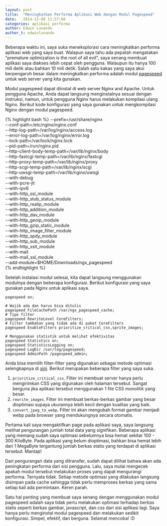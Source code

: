 ```yaml
---
layout: post
title:  "Meningkatkan Performa Aplikasi Web dengan Modul Pagespeed"
date:   2014-12-09 11:57:08
categories: aplikasi performa
author: Edwin Lunando
author_t: edwinlunando
---
```


Beberapa waktu ini, saya suka meneksplorasi cara meningkatkan performa aplikasi web yang saya buat. Walapun saya tahu ada pepatah mengatakan "premature optimization is the root of all evil", saya senang membuat aplikasi saya diakses lebih cepat oleh pengguna. Walaupun itu hanya 100 mili detik atau bahkan 10 mili detik. Salah satu kakas yang saya akui berpengaruh besar dalam meningkatkan performa adalah modul [pagespeed][1] untuk web server yang kita gunakan.

Modul pagespeed dapat diinstal di web server Nginx and Apache. Untuk pengguna Apache, Anda dapat langsung menginstalnya sesuai dengan instruksi, namun, untuk pengguna Nginx harus melakukan kompilasi ulang Nginx. Berikut kode konfigurasi yang saya gunakan untuk mengkompilasi Nginx dengan modul pagespeed.

{% highlight bash %}
--prefix=/usr/share/nginx \
--conf-path=/etc/nginx/nginx.conf \
--http-log-path=/var/log/nginx/access.log \
--error-log-path=/var/log/nginx/error.log \
--lock-path=/var/lock/nginx.lock \
--pid-path=/run/nginx.pid \
--http-client-body-temp-path=/var/lib/nginx/body \
--http-fastcgi-temp-path=/var/lib/nginx/fastcgi \
--http-proxy-temp-path=/var/lib/nginx/proxy \
--http-scgi-temp-path=/var/lib/nginx/scgi \
--http-uwsgi-temp-path=/var/lib/nginx/uwsgi \
--with-debug \
--with-pcre-jit \
--with-ipv6 \
--with-http_ssl_module \
--with-http_stub_status_module \
--with-http_realip_module \
--with-http_addition_module \
--with-http_dav_module \
--with-http_geoip_module \
--with-http_gzip_static_module \
--with-http_image_filter_module \
--with-http_spdy_module \
--with-http_sub_module \
--with-http_xslt_module \
--with-mail \
--with-mail_ssl_module \
--add-module=$HOME/Downloads/ngx_pagespeed \
{% endhighlight %}

Setelah instalasi modul selesai, kita dapat langsung menggunakan modulnya dengan beberapa konfigurasi. Berikut konfigurasi yang saya gunakan pada Nginx untuk aplikasi saya. 

    pagespeed on;

    # Wajib ada dan harus bisa ditulis
    pagespeed FileCachePath /var/ngx_pagespeed_cache;
    # Tipe filter
    pagespeed RewriteLevel CoreFilters;
    # Filter tambahan yang tidak ada di paket CoreFilters
    pagespeed EnableFilters prioritize_critical_css,sprite_images;

    # Menggunakan statistik untuk melihat efektivitas
    pagespeed Statistics on;
    pagespeed StatisticsLogging on;
    pagespeed LogDir /var/log/pagespeed;
    pagespeed AdminPath /pagespeed_admin;

Anda bisa memilih filter-filter yang digunakan sebagai metode optimasi selengkapnya di [sini][2]. Berikut merupakan beberapa filter yang saya suka.

1. `prioritize_critical_css`. Filter ini membuat server hanya perlu mengirimkan CSS yang digunakan oleh halaman tersebut. Sangat berguna jika aplikasi tersebut menggunakan 1 file CSS monolitik yang besar.
2. `rewrite_images`. Filter ini membuat berkas-berkas gambar yang besar dioptimasi supaya ukurannya lebih kecil dengan kualitas yang baik.
3. `convert_jpeg_to_webp`. Filter ini akan mengubah format gambar menjadi webp pada browser yang mendukungnya secara otomatis. 

Pertama kali saya mengaktifkan page pada aplikasi saya, saya langsung melihat pengurangan jumlah total data yang signifikan. Beberapa aplikasi yang memang sudah saya optimasi sebelumnya bisa hemat sekitar 100 - 300 KiloByte. Pada aplikasi yang belum dioptimasi, bahkan bisa hemat lebih dari 1 MegaByte tergantung jumlah berkas statis yang terdapat di aplikasi tersebut. Mantap! 

Dari pengurangan data yang ditransfer, sudah dapat dilihat bahwa akan ada peningkatan performa dari sisi pengguna. Lalu, saya mulai mengecek apakah modul tersebut melakukan proses yang dapat mengurangi performa. Ternyata tidak. Setiap metode optimasi yang dilakukan langsung disimpan pada cache sehingga tidak perlu memproses berkas yang sama setiap kali ada permintaan. Keren parah.

Satu hal penting yang membuat saya senang dengan menggunakan modul pagespeed adalah saya tidak perlu melakukan optimasi terhadap berkas statis seperti berkas gambar, javascript, dan css dari sisi aplikasi lagi. Saya hanya perlu menginstal modul pagespeed dan melakukan sedikit konfigurasi. Simpel, efektif, dan berguna. Selamat mencoba! :D

[1]:    https://developers.google.com/speed/pagespeed/module
[2]:    https://developers.google.com/speed/pagespeed/module/config_filters
